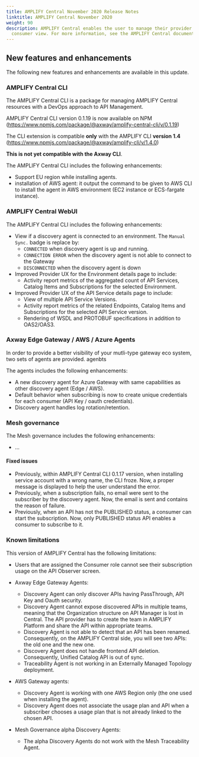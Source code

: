 ```yaml
---
title: AMPLIFY Central November 2020 Release Notes
linktitle: AMPLIFY Central November 2020
weight: 90
description: AMPLIFY Central enables the user to manage their provider /
  consumer view. For more information, see the AMPLIFY Central documentation.
---
```

## New features and enhancements

The following new features and enhancements are available in this update.

### AMPLIFY Central CLI

The AMPLIFY Central CLI is a package for managing AMPLIFY Central resources with a DevOps approach to API Management.

AMPLIFY Central CLI version 0.1.19 is now available on NPM (<https://www.npmjs.com/package/@axway/amplify-central-cli/v/0.1.19>)

The CLI extension is compatible **only** with the AMPLIFY CLI **version 1.4** (<https://www.npmjs.com/package/@axway/amplify-cli/v/1.4.0>)

**This is not yet compatible with the Axway CLI**.

The AMPLIFY Central CLI includes the following enhancements:

* Support EU region while installing agents.
* installation of AWS agent: it output the command to be given to AWS CLI to install the agent in AWS environment (EC2 instance or ECS-fargate instance).

### AMPLIFY Central WebUI

The AMPLIFY Central CLI includes the following enhancements:

* View if a discovery agent is connected to an environment. The `Manual Sync.` badge is replace by:
    * `CONNECTED` when discovery agent is up and running.
    * `CONNECTION ERROR` when the discovery agent is not able to connect to the Gateway
    * `DISCONNECTED` when the discovery agent is down
* Improved Provider UX for the Environment details page to include: 
    * Activity report metrics of the aggregated count of API Services, Catalog Items and Subscriptions for the selected Environment.  
* Improved Provider UX of the API Service details page to include: 
    * View of multiple API Service Versions. 
    * Activity report metrics of the related Endpoints, Catalog Items and Subscriptions for the selected API Service version.  
    * Rendering of WSDL and PROTOBUF specifications in addition to OAS2/OAS3. 

### Axway Edge Gateway / AWS / Azure Agents

In order to provide a better visibility of your mutli-type gateway eco system, two sets of agents are provided. agenbts

The agents includes the following enhancements:

* A new discovery agent for Azure Gateway with same capabilities as other discovery agent (Edge / AWS).
* Default behavior when subscribing is now to create unique credentials for each consumer (API Key / oauth credentials).
* Discovery agent handles log rotation/retention.

### Mesh governance

The Mesh governance includes the following enhancements:

* ...

#### Fixed issues

* Previously, within AMPLIFY Central CLI 0.1.17 version, when installing service account with a wrong name, the CLI froze. Now, a proper message is displayed to help the user understand the error.
* Previously, when a subscription fails, no email were sent to the subscriber by the discovery agent. Now, the email is sent and contains the reason of failure.
* Previously, when an API has not the PUBLISHED status, a consumer can start the subscription. Now, only PUBLISHED status API enables a consumer to subscribe to it.

### Known limitations

This version of AMPLIFY Central has the following limitations:

* Users that are assigned the Consumer role cannot see their subscription usage on the API Observer screen.  
* Axway Edge Gateway Agents:

    * Discovery Agent can only discover APIs having PassThrough, API Key and Oauth security.
    * Discovery Agent cannot expose discovered APIs in multiple teams, meaning that the Organization structure on API Manager is lost in Central. The API provider has to create the team in AMPLIFY Platform and share the API within appropriate teams.
    * Discovery Agent is not able to detect that an API has been renamed. Consequently, on the AMPLIFY Central side, you will see two APIs: the old one and the new one.
    * Discovery Agent does not handle frontend API deletion. Consequently, Unified Catalog API is out of sync.
    * Traceability Agent is not working in an Externally Managed Topology deployment.

* AWS Gateway agents:

    * Discovery Agent is working with one AWS Region only (the one used when installing the agent).
    * Discovery Agent does not associate the usage plan and API when a subscriber chooses a usage plan that is not already linked to the chosen API.

* Mesh Governance alpha Discovery Agents:

    * The alpha Discovery Agents do not work with the Mesh Traceability Agent.

